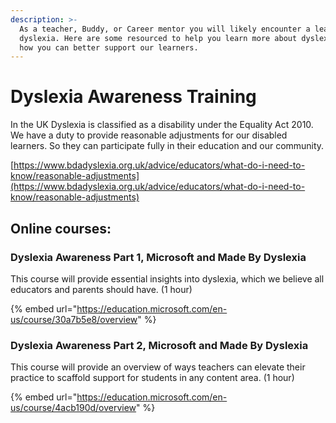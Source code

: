 ```yaml
---
description: >-
  As a teacher, Buddy, or Career mentor you will likely encounter a learner with
  dyslexia. Here are some resourced to help you learn more about dyslexia and
  how you can better support our learners.
---
```


# Dyslexia Awareness Training

In the UK Dyslexia is classified as a disability under the Equality Act 2010. We have a duty to provide reasonable adjustments for our disabled learners. So they can participate fully in their education and our community.

[https://www.bdadyslexia.org.uk/advice/educators/what-do-i-need-to-know/reasonable-adjustments](https://www.bdadyslexia.org.uk/advice/educators/what-do-i-need-to-know/reasonable-adjustments)

## Online courses:

### Dyslexia Awareness Part 1, Microsoft and Made By Dyslexia

This course will provide essential insights into dyslexia, which we believe all educators and parents should have. \(1 hour\)

{% embed url="https://education.microsoft.com/en-us/course/30a7b5e8/overview" %}

### Dyslexia Awareness Part 2, Microsoft and Made By Dyslexia 

This course will provide an overview of ways teachers can elevate their practice to scaffold support for students in any content area. \(1 hour\) 

{% embed url="https://education.microsoft.com/en-us/course/4acb190d/overview" %}



